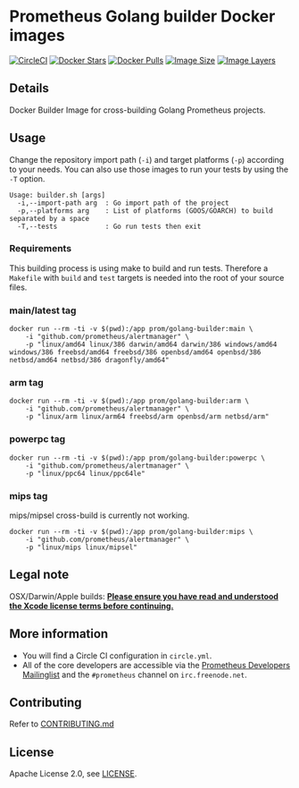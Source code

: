 # Prometheus Golang builder Docker images

[![CircleCI](https://circleci.com/gh/prometheus/golang-builder/tree/master.svg?style=shield)][circleci]
[![Docker Stars](https://img.shields.io/docker/stars/prom/golang-builder.svg)][hub]
[![Docker Pulls](https://img.shields.io/docker/pulls/prom/golang-builder.svg)][hub]
[![Image Size](https://img.shields.io/imagelayers/image-size/prom/golang-builder/latest.svg)][imagelayers]
[![Image Layers](https://img.shields.io/imagelayers/layers/prom/golang-builder/latest.svg)][imagelayers]

## Details

Docker Builder Image for cross-building Golang Prometheus projects.

## Usage

Change the repository import path (`-i`) and target platforms (`-p`) according to your needs.
You can also use those images to run your tests by using the `-T` option.

```
Usage: builder.sh [args]
  -i,--import-path arg  : Go import path of the project
  -p,--platforms arg    : List of platforms (GOOS/GOARCH) to build separated by a space
  -T,--tests            : Go run tests then exit
```

### Requirements

This building process is using make to build and run tests. 
Therefore a `Makefile` with `build` and `test` targets is needed into the root of your source files.

### main/latest tag

```
docker run --rm -ti -v $(pwd):/app prom/golang-builder:main \
    -i "github.com/prometheus/alertmanager" \
    -p "linux/amd64 linux/386 darwin/amd64 darwin/386 windows/amd64 windows/386 freebsd/amd64 freebsd/386 openbsd/amd64 openbsd/386 netbsd/amd64 netbsd/386 dragonfly/amd64"
```

### arm tag

```
docker run --rm -ti -v $(pwd):/app prom/golang-builder:arm \
    -i "github.com/prometheus/alertmanager" \
    -p "linux/arm linux/arm64 freebsd/arm openbsd/arm netbsd/arm"
```

### powerpc tag

```
docker run --rm -ti -v $(pwd):/app prom/golang-builder:powerpc \
    -i "github.com/prometheus/alertmanager" \
    -p "linux/ppc64 linux/ppc64le"
```

### mips tag

mips/mipsel cross-build is currently not working.

```
docker run --rm -ti -v $(pwd):/app prom/golang-builder:mips \
    -i "github.com/prometheus/alertmanager" \
    -p "linux/mips linux/mipsel"
```

## Legal note

OSX/Darwin/Apple builds:
**[Please ensure you have read and understood the Xcode license
   terms before continuing.](https://www.apple.com/legal/sla/docs/xcode.pdf)**

## More information

  * You will find a Circle CI configuration in `circle.yml`.
  * All of the core developers are accessible via the [Prometheus Developers Mailinglist](https://groups.google.com/forum/?fromgroups#!forum/prometheus-developers) and the `#prometheus` channel on `irc.freenode.net`.

## Contributing

Refer to [CONTRIBUTING.md](CONTRIBUTING.md)

## License

Apache License 2.0, see [LICENSE](LICENSE).


[hub]: https://hub.docker.com/r/prom/golang-builder/
[circleci]: https://circleci.com/gh/prometheus/golang-builder
[imagelayers]: https://imagelayers.io/?images=prom/golang-builder:latest